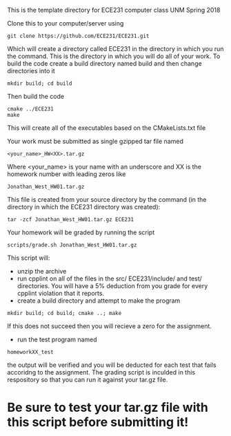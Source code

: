 This is the template directory for ECE231 computer class UNM Spring 2018

Clone this to your computer/server using
```
git clone https://github.com/ECE231/ECE231.git
```
Which will create a directory called ECE231 in the directory in which you run the command.
This is the directory in which you will do all of your work.
To build the code create a build directory named build and then change directories into it
```
mkdir build; cd build
```
Then build the code
```
cmake ../ECE231
make
```
This will create all of the executables based on the CMakeLists.txt file


Your work must be submitted as single gzipped tar file named
```
<your_name>_HW<XX>.tar.gz
```
Where <your_name> is your name with an underscore and XX is the homework number with leading zeros like
```
Jonathan_West_HW01.tar.gz
```
This file is created from your source directory by the command (in the directory in which the ECE231 directory was created):
```
tar -zcf Jonathan_West_HW01.tar.gz ECE231
```
Your homework will be graded by running the script
```
scripts/grade.sh Jonathan_West_HW01.tar.gz
```
This script will:
* unzip the archive
* run cpplint on all of the files in the src/ ECE231/include/ and test/ directories.  You will have a 5% deduction from you grade for every cpplint violation that it reports.
* create a build directory and attempt to make the program
```
mkdir build; cd build; cmake ..; make
```
  If this does not succeed then you will recieve a zero for the assignment.
* run the test program named 
```
homeworkXX_test
```
the output will be verified and you will be deducted for each test that fails accoridng to the assignment.
The grading script is inculded in this respository so that you can run it against your tar.gz file.  
# Be sure to test your tar.gz file with this script before submitting it!
